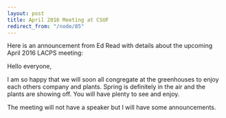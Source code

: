 ```yaml
---
layout: post
title: April 2016 Meeting at CSUF
redirect_from: "/node/85"
---
```


<div class="field field-name-body field-type-text-with-summary field-label-hidden"><div class="field-items"><div class="field-item even"><p>Here is an announcement from Ed Read with details about the upcoming April 2016 LACPS meeting: </p>
<p>Hello everyone,</p>
<p>I am so happy that we will soon all congregate at the greenhouses to enjoy each others company and plants. Spring is definitely in the air and the plants are showing off. You will have plenty to see and enjoy. </p>
<p>The meeting will not have a speaker but I will have some announcements. </p></div></div></div>

